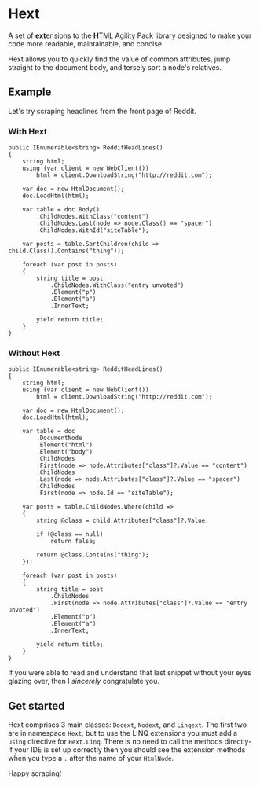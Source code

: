 # Hext
A set of **ext**ensions to the **H**TML Agility Pack library designed to make your code more readable, maintainable, and concise.

Hext allows you to quickly find the value of common attributes, jump straight to the document body, and tersely sort a node's relatives.

## Example
Let's try scraping headlines from the front page of Reddit.

### With Hext

    public IEnumerable<string> RedditHeadLines()
    {
        string html;
        using (var client = new WebClient())
            html = client.DownloadString("http://reddit.com");
        
        var doc = new HtmlDocument();
        doc.LoadHtml(html);
        
        var table = doc.Body()
            .ChildNodes.WithClass("content")
            .ChildNodes.Last(node => node.Class() == "spacer")
            .ChildNodes.WithId("siteTable");
        
        var posts = table.SortChildren(child => child.Class().Contains("thing"));
        
        foreach (var post in posts)
        {
            string title = post
                .ChildNodes.WithClass("entry unvoted")
                .Element("p")
                .Element("a")
                .InnerText;
            
            yield return title;
        }
    }

### Without Hext

    public IEnumerable<string> RedditHeadLines()
    {
        string html;
        using (var client = new WebClient())
            html = client.DownloadString("http://reddit.com");
    
        var doc = new HtmlDocument();
        doc.LoadHtml(html);
        
        var table = doc
            .DocumentNode
            .Element("html")
            .Element("body")
            .ChildNodes
            .First(node => node.Attributes["class"]?.Value == "content")
            .ChildNodes
            .Last(node => node.Attributes["class"]?.Value == "spacer")
            .ChildNodes
            .First(node => node.Id == "siteTable");
        
        var posts = table.ChildNodes.Where(child =>
        {
            string @class = child.Attributes["class"]?.Value;
            
            if (@class == null)
                return false;
            
            return @class.Contains("thing");
        });
        
        foreach (var post in posts)
        {
            string title = post
                .ChildNodes
                .First(node => node.Attributes["class"]?.Value == "entry unvoted")
                .Element("p")
                .Element("a")
                .InnerText;
            
            yield return title;
        }
    }

If you were able to read and understand that last snippet without your eyes glazing over, then I *sincerely* congratulate you.

## Get started
Hext comprises 3 main classes: `Docext`, `Nodext`, and `Linqext`. The first two are in namespace `Hext`, but to use the LINQ extensions you must add a `using` directive for `Hext.Linq`. There is no need to call the methods directly- if your IDE is set up correctly then you should see the extension methods when you type a `.` after the name of your `HtmlNode`.

Happy scraping!
